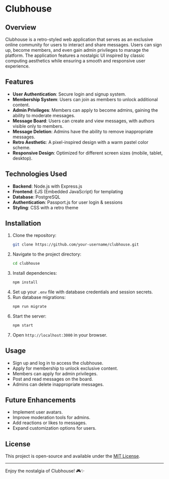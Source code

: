 # Clubhouse

## Overview

Clubhouse is a retro-styled web application that serves as an exclusive online community for users to interact and share messages. Users can sign up, become members, and even gain admin privileges to manage the platform. The application features a nostalgic UI inspired by classic computing aesthetics while ensuring a smooth and responsive user experience.

## Features

- **User Authentication**: Secure login and signup system.
- **Membership System**: Users can join as members to unlock additional content.
- **Admin Privileges**: Members can apply to become admins, gaining the ability to moderate messages.
- **Message Board**: Users can create and view messages, with authors visible only to members.
- **Message Deletion**: Admins have the ability to remove inappropriate messages.
- **Retro Aesthetic**: A pixel-inspired design with a warm pastel color scheme.
- **Responsive Design**: Optimized for different screen sizes (mobile, tablet, desktop).

## Technologies Used

- **Backend**: Node.js with Express.js
- **Frontend**: EJS (Embedded JavaScript) for templating
- **Database**: PostgreSQL
- **Authentication**: Passport.js for user login & sessions
- **Styling**: CSS with a retro theme

## Installation

1. Clone the repository:
   ```sh
   git clone https://github.com/your-username/clubhouse.git
   ```
2. Navigate to the project directory:
   ```sh
   cd clubhouse
   ```
3. Install dependencies:
   ```sh
   npm install
   ```
4. Set up your `.env` file with database credentials and session secrets.
5. Run database migrations:
   ```sh
   npm run migrate
   ```
6. Start the server:
   ```sh
   npm start
   ```
7. Open `http://localhost:3000` in your browser.

## Usage

- Sign up and log in to access the clubhouse.
- Apply for membership to unlock exclusive content.
- Members can apply for admin privileges.
- Post and read messages on the board.
- Admins can delete inappropriate messages.

## Future Enhancements

- Implement user avatars.
- Improve moderation tools for admins.
- Add reactions or likes to messages.
- Expand customization options for users.

## License

This project is open-source and available under the [MIT License](LICENSE).

---

Enjoy the nostalgia of Clubhouse! 🎮✨

